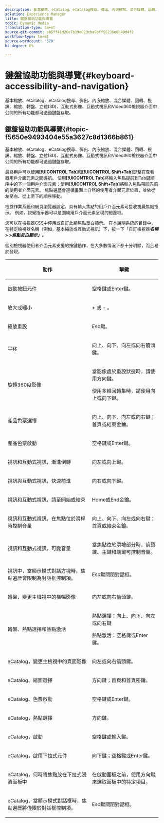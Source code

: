 ```yaml
---
description: 基本縮放、eCatalog、eCatalog搜尋、彈出、內嵌縮放、混合媒體、回轉、視訊、縮放、尺寸(3D)、轉盤、互動式影像、互動式視訊和Video360檢視器介面中公開的所有功能都可透過鍵盤存取。
solution: Experience Manager
title: 鍵盤協助功能與導覽
topic: Dynamic Media
translation-type: tm+mt
source-git-commit: e85ff41d20e7b39e023cba9bff58236e8b49d4f2
workflow-type: tm+mt
source-wordcount: '579'
ht-degree: 0%

---
```



# 鍵盤協助功能與導覽{#keyboard-accessibility-and-navigation}

基本縮放、eCatalog、eCatalog搜尋、彈出、內嵌縮放、混合媒體、回轉、視訊、縮放、轉盤、立體(3D)、互動式影像、互動式視訊和Video360檢視器介面中公開的所有功能都可透過鍵盤存取。

<!-- Updated June 1, 2020 from https://wiki.corp.adobe.com/pages/viewpage.action?spaceKey=scene7qa&title=s7Viewers%2C+S7SDK%2C+S7OnDemand+Release+Notes - Contact is Sasha -->

## 鍵盤協助功能與導覽{#topic-f5650e9493404e55a3627c8d1366b861}

基本縮放、eCatalog、eCatalog搜尋、彈出、內嵌縮放、混合媒體、回轉、視訊、縮放、轉盤、立體(3D)、互動式影像、互動式視訊和Video360檢視器介面中公開的所有功能都可透過鍵盤存取。

最終用戶可以使用&#x200B;**[!UICONTROL Tab]**&#x200B;和&#x200B;**[!UICONTROL Shift+Tab]**&#x200B;鍵擊在查看器用戶介面元素之間導航。 使用&#x200B;**[!UICONTROL Tab]**&#x200B;將輸入焦點提前到Tab鍵順序中的下一個用戶介面元素；使用&#x200B;**[!UICONTROL Shift+Tab]**&#x200B;將輸入焦點帶回先前的使用者介面元素。 焦點遍歷會遵循畫面上自然的使用者介面元素位置，並依從左至右、從上至下的順序移動。

根據作業系統和網頁瀏覽器設定，具有輸入焦點的用戶介面元素可接收視覺焦點指示。 例如，視覺指示器可以是圍繞用戶介面元素呈現的細邊框。

您可以在檢視器CSS中停用或自訂此類焦點反白顯示。 在本說明系統的目錄中，在特定檢視器名稱（例如，基本縮放或互動式視訊）下，按一下「自訂檢視器&#x200B;***名稱> >**焦點反白顯示**」。***

個別檢視器使用者介面元素支援的按鍵動作，在大多數情況下都十分明顯，而且易於發現。

<table id="table_8C49100412224324BF1DBF7FDFDCCBF8"> 
 <thead> 
  <tr> 
   <th colname="col1" class="entry"> <p>動作 </p> </th> 
   <th colname="col2" class="entry"> <p>擊鍵 </p> </th> 
  </tr> 
 </thead>
 <tbody> 
  <tr> 
   <td colname="col1"> <p>啟動按鈕元件 </p> </td> 
   <td colname="col2"> <p>空格鍵或Enter鍵。 </p> </td> 
  </tr> 
  <tr> 
   <td colname="col1"> <p>放大或縮小 </p> </td> 
   <td colname="col2"> <p> <span class="uicontrol"> + </span> 或 <span class="uicontrol"> - </span>。 </p> </td> 
  </tr> 
  <tr> 
   <td colname="col1"> <p>縮放重設 </p> </td> 
   <td colname="col2"> <p>Esc鍵。 </p> </td> 
  </tr> 
  <tr> 
   <td colname="col1"> <p>平移 </p> </td> 
   <td colname="col2"> <p>向上、向下、向左或向右箭頭鍵。 </p> </td> 
  </tr> 
  <tr> 
   <td colname="col1"> <p>旋轉360度影像 </p> </td> 
   <td colname="col2"> <p>當影像處於重設狀態時，請使用方向鍵。 </p> <p>使用多維回轉集時，請使用向上或向下鍵。 </p> </td> 
  </tr> 
  <tr> 
   <td colname="col1"> <p>產品色票選擇 </p> </td> 
   <td colname="col2"> <p>向上、向下、向左或向右鍵；首頁或結束金鑰。 </p> </td> 
  </tr> 
  <tr> 
   <td colname="col1"> <p>產品色票啟動 </p> </td> 
   <td colname="col2"> <p>空格鍵或Enter鍵。 </p> </td> 
  </tr> 
  <tr> 
   <td colname="col1"> <p>視訊和互動式視訊，漸進倒轉 </p> </td> 
   <td colname="col2"> <p>向左或向上鍵。 </p> </td> 
  </tr> 
  <tr> 
   <td colname="col1"> <p>視訊與互動式視訊，快速前進 </p> </td> 
   <td colname="col2"> <p>向右或向下鍵。 </p> </td> 
  </tr> 
  <tr> 
   <td colname="col1"> <p>視訊和互動式視訊，請至開始或結束 </p> </td> 
   <td colname="col2"> <p>Home或End金鑰。 </p> </td> 
  </tr> 
  <tr> 
   <td colname="col1"> <p>視訊和互動式視訊，在焦點位於滑桿時控制音量 </p> </td> 
   <td colname="col2"> <p>向上、向下、向左或向右鍵；首頁或結束金鑰。 </p> </td> 
  </tr> 
  <tr> 
   <td colname="col1"> <p>視訊和互動式視訊，可變音量 </p> </td> 
   <td colname="col2"> <p>當焦點位於滑塊部分時，箭頭鍵、主鍵和端鍵可控制音量。 </p> </td> 
  </tr> 
  <tr> 
   <td colname="col1"> <p>視訊中，當顯示模式對話方塊時，焦點遍歷會限制為對話框控制項。 </p> </td> 
   <td colname="col2"> <p>Esc鍵關閉對話框。 </p> </td> 
  </tr> 
  <tr> 
   <td colname="col1"> <p>轉盤，變更主檢視中的橫幅影像 </p> </td> 
   <td colname="col2"> <p>向左或向右箭頭鍵。 </p> </td> 
  </tr> 
  <tr> 
   <td colname="col1"> <p>轉盤、熱點選擇和熱點激活 </p> </td> 
   <td colname="col2"> <p>熱點選擇：向上、向下、向左或向右鍵 </p> <p>熱點激活：空格鍵或Enter鍵。 </p> </td> 
  </tr> 
  <tr> 
   <td colname="col1"> <p>eCatalog，變更主檢視中的頁面影像 </p> </td> 
   <td colname="col2"> <p> 向左或向右箭頭鍵。 </p> </td> 
  </tr> 
  <tr> 
   <td colname="col1"> <p>eCatalog、縮圖選擇 </p> </td> 
   <td colname="col2"> <p>方向鍵；首頁和首頁密鑰。 </p> </td> 
  </tr> 
  <tr> 
   <td colname="col1"> <p>eCatalog、色票啟動 </p> </td> 
   <td colname="col2"> <p>空格鍵或Enter鍵。 </p> </td> 
  </tr> 
  <tr> 
   <td colname="col1"> <p>eCatalog，熱點選擇 </p> </td> 
   <td colname="col2"> <p>方向鍵。 </p> </td> 
  </tr> 
  <tr> 
   <td colname="col1"> <p>eCatalog，啟動 </p> </td> 
   <td colname="col2"> <p>空格鍵或輸入鍵。 </p> </td> 
  </tr> 
  <tr> 
   <td colname="col1"> <p>eCatalog，啟用下拉式元件 </p> </td> 
   <td colname="col2"> <p> 向下鍵；空格鍵或Enter鍵。 </p> </td> 
  </tr> 
  <tr> 
   <td colname="col1"> <p>eCatalog，何時將焦點放在下拉式浸漬面板中 </p> </td> 
   <td colname="col2"> <p>在啟動面板之前，使用方向鍵來選取面板中的特定項目。 </p> </td> 
  </tr> 
  <tr> 
   <td colname="col1"> <p>eCatalog，當顯示模式對話框時，焦點遍歷將僅限於對話框控制項。 </p> </td> 
   <td colname="col2"> <p>Esc鍵關閉對話框。 </p> </td> 
  </tr> 
 </tbody> 
</table>

